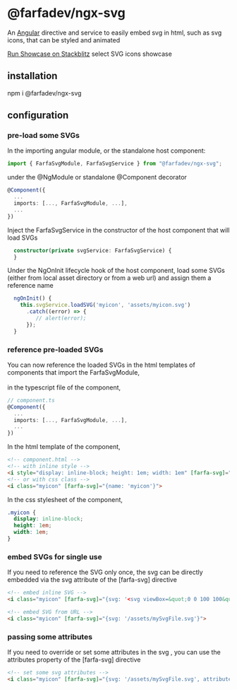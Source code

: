 <h1> @farfadev/ngx-svg </h1>

An [Angular](https://angular.dev/) directive and service to easily embed svg in html, such as svg icons, that can be styled and animated

<a href='https://stackblitz.com/github/farfadev/ngx-lib'>Run Showcase on Stackblitz</a><span> select SVG icons showcase</span>

<h2>installation</h2>
npm i @farfadev/ngx-svg

<h2>configuration</h2>

<h3>pre-load some SVGs</h3>
In the importing angular module, or the standalone host component:

```ts
import { FarfaSvgModule, FarfaSvgService } from "@farfadev/ngx-svg";
```

under the @NgModule or standalone @Component decorator

```ts
@Component({
  ...
  imports: [..., FarfaSvgModule, ...],
  ...
})
```
Inject the FarfaSvgService in the constructor of the host component that will load SVGs

```ts
  constructor(private svgService: FarfaSvgService) {
  }
```
Under the NgOnInit lifecycle hook of the host component, load some SVGs (either from local asset directory or from a web url) and assign them a reference name

```ts
  ngOnInit() {
    this.svgService.loadSVG('myicon', 'assets/myicon.svg')
      .catch((error) => {
         // alert(error); 
      });
  }
```
<h3>reference pre-loaded SVGs</h3>
You can now reference the loaded SVGs in the html templates of components that import the FarfaSvgModule, 
<br><br>
in the typescript file of the component,

```ts
// component.ts
@Component({
  ...
  imports: [..., FarfaSvgModule, ...],
  ...
})
```
In the html template of the component, 

```html
<!-- component.html -->
<!-- with inline style -->
<i style="display: inline-block; height: 1em; width: 1em" [farfa-svg]="{name: 'myicon'}">
<!-- or with css class -->
<i class="myicon" [farfa-svg]="{name: 'myicon'}">
```
In the css stylesheet of the component, 

```css
.myicon {
  display: inline-block;
  height: 1em;
  width: 1em;
}
```

<h3>embed SVGs for single use</h3>
If you need to reference the SVG only once, the svg can be directly embedded via the svg attribute of the [farfa-svg] directive

```html
<!-- embed inline SVG -->
<i class="myicon" [farfa-svg]="{svg: '<svg viewBox=&quot;0 0 100 100&quot;><path d=&quot;M0, 20 Q50, 20 100, 20&quot;></path></svg>'}">

<!-- embed SVG from URL -->
<i class="myicon" [farfa-svg]="{svg: '/assets/mySvgFile.svg'}">

```

<h3>passing some attributes</h3>
If you need to override or set some attributes in the svg , you can use the attributes property of the [farfa-svg] directive


```html
<!-- set some svg attributes -->
<i class="myicon" [farfa-svg]="{svg: '/assets/mySvgFile.svg', attributes: {stroke: 'red'}}">

```



